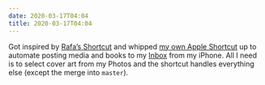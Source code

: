 ```yaml
---
date: 2020-03-17T04:04
title: 2020-03-17T04:04
---
```


Got inspired by [Rafa’s Shortcut](https://twitter.com/rafahari/status/1239682156919762946?s=21) and whipped [my own Apple Shortcut](https://www.icloud.com/shortcuts/98ce69a7f59640ce931e45f3d69d2adf) up to automate posting media and books to my [Inbox](https://thismodernweb.com/inbox) from my iPhone. All I need is to select cover art from my Photos and the shortcut handles everything else (except the merge into `master`).
